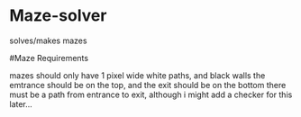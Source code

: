 # Maze-solver
solves/makes mazes

#Maze Requirements

mazes should only have 1 pixel wide white paths, and black walls
the emtrance should be on the top, and the exit should be on the bottom
there must be a path from entrance to exit, although i might add a checker for this later...
